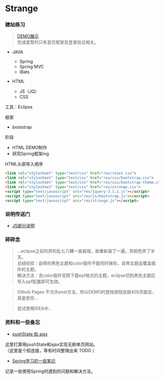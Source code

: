 # Strange

### 建站练习

> [DEMO展示](https://critsu.github.io/Strange/DEMO/webapp/home.html)  
完成度暂时只有首页框架及登录验证相关。

* JAVA
    * Spring
    * Spring MVC
    * iBats

* HTML
    * JS（JQ）
    * CSS

工具：Eclipse

框架
* bootstrap

阶段
* HTML DEMO制作
* 研究Spring框架ing

HTML头部导入顺序
```html
<link rel="stylesheet" type="text/css" href="res/reset.css">
<link rel="stylesheet" type="text/css" href="res/css/bootstrap.css">
<link rel="stylesheet" type="text/css" href="res/css/bootstrap-theme.css">
<link rel="stylesheet" type="text/css" href="res/strange.css">
<script type="text/javascript" src="res/jquery-3.1.1.js"></script>
<script type="text/javascript" src="res/js/bootstrap.js"></script>
<script type="text/javascript" src="res/strange.js"></script>
```

### 说明传送门
* [JS部分说明](DOC/JS_DOC.md)

### 碎碎念
> ...eclipse之前的弄的乱七八糟一直报错，故重新装了一遍，弄颜色弄了半天。  
    总结经验：自带的黑色主题和color插件不能同时保存，自带主题会覆盖插件的主题。  
    解决方法：去color插件官网下载epf格式的主题，eclipse切到黑色主题后导入epf配置即可生效。  

>   Github Pages 不允许post方法，所以DEMO的登陆按钮会跳405页面去，真是悲伤...

> 尝试使用IDEA中..

### 资料和一些备忘
* [pushState 和 ajax](dummy)  

这里打算用pushState和ajax实现无刷单页网站。  
（这里是个假连接，等有时间整理出来 TODO ）

* [Spring学习的一些笔记](DOC/Spring_notes.md)

记录一些使用Spring时遇到的问题和解决方法。
